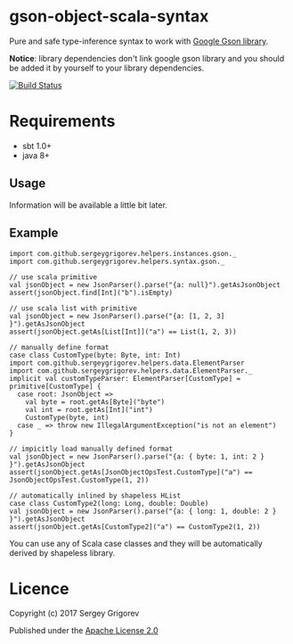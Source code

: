# gson-object-scala-syntax

Pure and safe type-inference syntax to work 
with [Google Gson library](com.google.gson.JsonObject).

**Notice**: library dependencies don't link google gson library and
you should be added it by yourself to your library dependencies.

[![Build Status](https://travis-ci.org/SergeyGrigorev/gson-object-scala-syntax.svg?branch=master)](https://travis-ci.org/SergeyGrigorev/gson-object-scala-syntax)

# Requirements
*  sbt 1.0+
* java 8+

## Usage
Information will be available a little bit later.

## Example
```
import com.github.sergeygrigorev.helpers.instances.gson._
import com.github.sergeygrigorev.helpers.syntax.gson._

// use scala primitive
val jsonObject = new JsonParser().parse("{a: null}").getAsJsonObject
assert(jsonObject.find[Int]("b").isEmpty)

// use scala list with primitive
val jsonObject = new JsonParser().parse("{a: [1, 2, 3] }").getAsJsonObject
assert(jsonObject.getAs[List[Int]]("a") == List(1, 2, 3))

// manually define format
case class CustomType(byte: Byte, int: Int)
import com.github.sergeygrigorev.helpers.data.ElementParser
import com.github.sergeygrigorev.helpers.data.ElementParser._
implicit val customTypeParser: ElementParser[CustomType] = primitive[CustomType] {
  case root: JsonObject =>
    val byte = root.getAs[Byte]("byte")
    val int = root.getAs[Int]("int")
    CustomType(byte, int)
  case _ => throw new IllegalArgumentException("is not an element")
}

// impicitly load manually defined format
val jsonObject = new JsonParser().parse("{a: { byte: 1, int: 2 } }").getAsJsonObject
assert(jsonObject.getAs[JsonObjectOpsTest.CustomType]("a") == JsonObjectOpsTest.CustomType(1, 2))

// automatically inlined by shapeless HList
case class CustomType2(long: Long, double: Double)
val jsonObject = new JsonParser().parse("{a: { long: 1, double: 2 } }").getAsJsonObject
assert(jsonObject.getAs[CustomType2]("a") == CustomType2(1, 2))
```

You can use any of Scala case classes and they will be
automatically derived by shapeless library.

# Licence

Copyright (c) 2017 Sergey Grigorev

Published under the [Apache License 2.0](http://www.apache.org/licenses/LICENSE-2.0.txt)